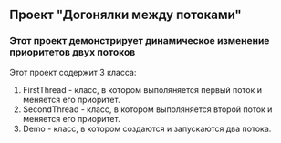 ## Проект "Догонялки между потоками" ## 
### Этот проект демонстрирует динамическое изменение приоритетов двух потоков ###
Этот проект содержит 3 класса:
<ol>
<li> FirstThread - класс, в котором выполяняется первый поток и меняется его приоритет. </li>
<li> SecondThread - класс, в котором выполяняется второй поток и меняется его приоритет. </li>
<li> Demo - класс, в котором создаются и запускаются два потока. </li>
</ol>
